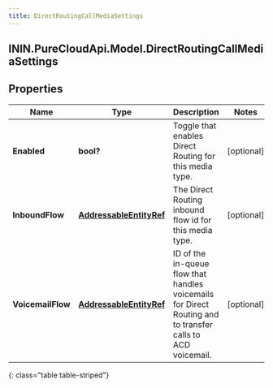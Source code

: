 ```yaml
---
title: DirectRoutingCallMediaSettings
---
```

## ININ.PureCloudApi.Model.DirectRoutingCallMediaSettings

## Properties

|Name | Type | Description | Notes|
|------------ | ------------- | ------------- | -------------|
| **Enabled** | **bool?** | Toggle that enables Direct Routing for this media type. | [optional] |
| **InboundFlow** | [**AddressableEntityRef**](AddressableEntityRef.html) | The Direct Routing inbound flow id for this media type. | [optional] |
| **VoicemailFlow** | [**AddressableEntityRef**](AddressableEntityRef.html) | ID of the in-queue flow that handles voicemails for Direct Routing and to transfer calls to ACD voicemail. | [optional] |
{: class="table table-striped"}



